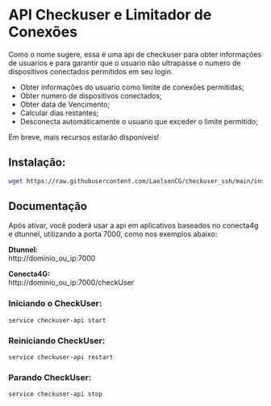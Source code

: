 # API Checkuser e Limitador de Conexões

Como o nome sugere, essa é uma api de checkuser para obter informações de usuarios e para garantir que o usuario não ultrapasse o numero de dispositivos conectados permitidos em seu login.

- Obter informações do usuario como limite de conexões permitidas;
- Obter numero de dispositivos conectados;
- Obter data de Vencimento;
- Calcular dias restantes;
- Desconecta automáticamente o usuario que exceder o limite permitido;

Em breve, mais recursos estarão disponíveis!


## Instalação:

```bash
wget https://raw.githubusercontent.com/LaelsonCG/checkuser_ssh/main/instalar.sh && chmod +x instalar.sh && ./instalar.sh
```

## Documentação
Após ativar, você poderá usar a api em aplicativos baseados no conecta4g e dtunnel, utilizando a porta 7000, como nos exemplos abaixo:

<b>Dtunnel:</b><br>
http://dominio_ou_ip:7000

<b>Conecta4G:</b><br>
http://dominio_ou_ip:7000/checkUser

### Iniciando o CheckUser:
```shell
service checkuser-api start
```

### Reiniciando CheckUser:
```shell
service checkuser-api restart
```

### Parando CheckUser:
```shell
service checkuser-api stop
```

